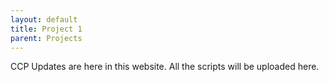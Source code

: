 ```yaml
---
layout: default
title: Project 1
parent: Projects
---
```


CCP Updates are here in this website. All the scripts will be uploaded here.